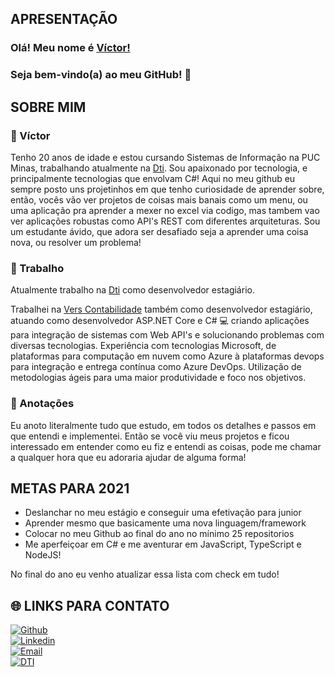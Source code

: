 ## APRESENTAÇÃO

### Olá! Meu nome é [Víctor!](https://github.com/VictorMarri)

### Seja bem-vindo(a) ao meu GitHub! 👋

## SOBRE MIM

### :boy: Víctor

Tenho 20 anos de idade e estou cursando Sistemas de Informação na PUC Minas, trabalhando atualmente na [Dti](https://www.dtidigital.com.br/). Sou apaixonado por tecnologia, e principalmente tecnologias que envolvam C#! Aqui no meu github eu sempre posto uns projetinhos em que tenho curiosidade de aprender sobre, então, vocês vão ver projetos de coisas mais banais como um menu, ou uma aplicação pra aprender a mexer no excel via codigo, mas tambem vao ver aplicações robustas como API's REST com diferentes arquiteturas. Sou um estudante ávido, que adora ser desafiado seja a aprender uma coisa nova, ou resolver um problema!

### :briefcase: Trabalho 

Atualmente trabalho na [Dti](https://www.dtidigital.com.br/) como desenvolvedor estagiário.   

Trabalhei na [Vers Contabilidade](https://www.vers.com.br/) também como desenvolvedor estagiário, atuando como desenvolvedor ASP.NET Core e C# :computer: criando aplicações para integração de sistemas com Web API's e solucionando problemas com diversas tecnologias. Experiência com tecnologias Microsoft, de plataformas para computação em nuvem como Azure à plataformas devops para integração e entrega contínua como Azure DevOps. Utilização de metodologias ágeis para uma maior produtividade e foco nos objetivos.

### :page_facing_up: Anotações

Eu anoto literalmente tudo que estudo, em todos os detalhes e passos em que entendi e implementei. Então se você viu meus projetos e ficou interessado em entender como eu fiz e entendi as coisas, pode me chamar a qualquer hora que eu adoraria ajudar de alguma forma!

## METAS PARA 2021

- Deslanchar no meu estágio e conseguir uma efetivação para junior
- Aprender mesmo que basicamente uma nova linguagem/framework
- Colocar no meu Github ao final do ano no mínimo 25 repositorios
- Me aperfeiçoar em C# e me aventurar em JavaScript, TypeScript e NodeJS!

No final do ano eu venho atualizar essa lista com check em tudo!

## :globe_with_meridians: LINKS PARA CONTATO

[![Github](https://img.shields.io/badge/github-profile-%237159c1?style=for-the-badge&logo=github)](https://github.com/VictorMarri)  
[![Linkedin](https://img.shields.io/badge/linkedin-social-%230077B5?style=for-the-badge&logo=linkedin)](https://www.linkedin.com/in/victormarri/)  
[![Email](https://img.shields.io/badge/email-contact-%23D14836?style=for-the-badge&logo=gmail)](mailto:victorpujoni@gmail.com)  
[![DTI](https://img.shields.io/badge/Dti-job-%233776AB?style=for-the-badge&logo=v)](https://www.dtidigital.com.br/)  


